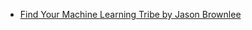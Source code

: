
- [Find Your Machine Learning Tribe by Jason Brownlee](https://machinelearningmastery.com/machine-learning-tribe/?__s=krswaeubcaf4dhzo6hyg)
